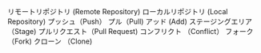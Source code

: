 リモートリポジトリ (Remote Repository)
ローカルリポジトリ (Local Repository)
プッシュ（Push） 
プル（Pull)
アッド (Add)
ステージングエリア（Stage)
プルリクエスト（Pull Request)
コンフリクト （Conflict）
フォーク  （Fork)
クローン  （Clone)